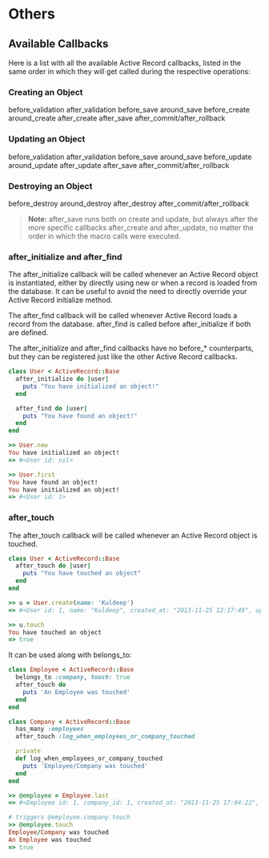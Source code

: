 # Others

## Available Callbacks
Here is a list with all the available Active Record callbacks, listed in the same order in which they will get called during the respective operations:

### Creating an Object

before_validation
after_validation
before_save
around_save
before_create
around_create
after_create
after_save
after_commit/after_rollback

### Updating an Object

before_validation
after_validation
before_save
around_save
before_update
around_update
after_update
after_save
after_commit/after_rollback

### Destroying an Object

before_destroy
around_destroy
after_destroy
after_commit/after_rollback

> **Note:** after_save runs both on create and update, but always after the more specific callbacks after_create and after_update, no matter the order in which the macro calls were executed.

### after_initialize and after_find

The after_initialize callback will be called whenever an Active Record object is instantiated, either by directly using new or when a record is loaded from the database. It can be useful to avoid the need to directly override your Active Record initialize method.

The after_find callback will be called whenever Active Record loads a record from the database. after_find is called before after_initialize if both are defined.

The after_initialize and after_find callbacks have no before_* counterparts, but they can be registered just like the other Active Record callbacks.

```ruby
class User < ActiveRecord::Base
  after_initialize do |user|
    puts "You have initialized an object!"
  end

  after_find do |user|
    puts "You have found an object!"
  end
end

>> User.new
You have initialized an object!
=> #<User id: nil>

>> User.first
You have found an object!
You have initialized an object!
=> #<User id: 1>
```

### after_touch

The after_touch callback will be called whenever an Active Record object is touched.

```ruby
class User < ActiveRecord::Base
  after_touch do |user|
    puts "You have touched an object"
  end
end

>> u = User.create(name: 'Kuldeep')
=> #<User id: 1, name: "Kuldeep", created_at: "2013-11-25 12:17:49", updated_at: "2013-11-25 12:17:49">

>> u.touch
You have touched an object
=> true
```

It can be used along with belongs_to:

```ruby
class Employee < ActiveRecord::Base
  belongs_to :company, touch: true
  after_touch do
    puts 'An Employee was touched'
  end
end

class Company < ActiveRecord::Base
  has_many :employees
  after_touch :log_when_employees_or_company_touched

  private
  def log_when_employees_or_company_touched
    puts 'Employee/Company was touched'
  end
end

>> @employee = Employee.last
=> #<Employee id: 1, company_id: 1, created_at: "2013-11-25 17:04:22", updated_at: "2013-11-25 17:05:05">

# triggers @employee.company.touch
>> @employee.touch
Employee/Company was touched
An Employee was touched
=> true
```
